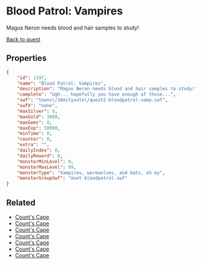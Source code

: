 # Blood Patrol: Vampires

Magus Neron needs blood and hair samples to study!

[Back to quest](../quests.md)

## Properties

```json
{
    "id": 1197,
    "name": "Blood Patrol: Vampires",
    "description": "Magus Neron needs blood and hair samples to study!",
    "complete": "Ugh... hopefully you have enough of those...",
    "swf": "towns\/3Amityvale\/quest2-bloodpatrol-vamp.swf",
    "swfX": "none",
    "maxSilver": 0,
    "maxGold": 3000,
    "maxGems": 0,
    "maxExp": 50000,
    "minTime": 0,
    "counter": 0,
    "extra": "",
    "dailyIndex": 0,
    "dailyReward": 0,
    "monsterMinLevel": 0,
    "monsterMaxLevel": 99,
    "monsterType": "Vampires, werewolves, and bats, oh my",
    "monsterGroupSwf": "mset-bloodpatrol.swf"
}
```

## Related

- [Count's Cape](../items/12785-count-s-cape.md)
- [Count's Cape](../items/12786-count-s-cape.md)
- [Count's Cape](../items/12787-count-s-cape.md)
- [Count's Cape](../items/12788-count-s-cape.md)
- [Count's Cape](../items/12789-count-s-cape.md)
- [Count's Cape](../items/12790-count-s-cape.md)
- [Count's Cape](../items/12791-count-s-cape.md)

